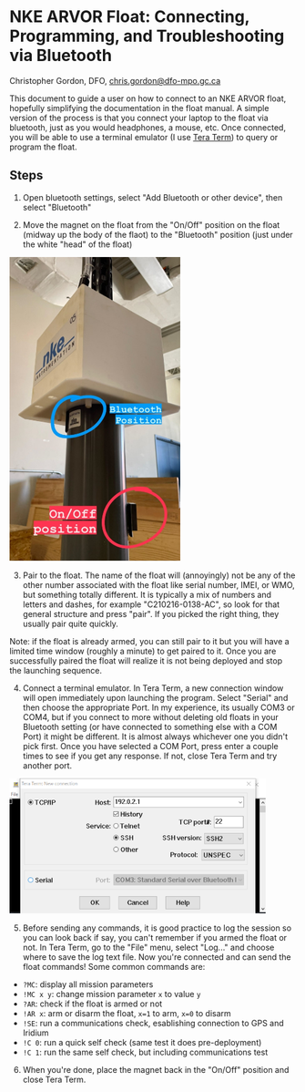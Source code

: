 # NKE ARVOR Float: Connecting, Programming, and Troubleshooting via Bluetooth

Christopher Gordon, DFO, [chris.gordon@dfo-mpo.gc.ca](mailto:chris.gordon@dfo-mpo.gc.ca)

This document to guide a user on how to connect to an NKE ARVOR float,
hopefully simplifying the documentation in the float manual. A simple version
of the process is that you connect your laptop to the float via bluetooth,
just as you would headphones, a mouse, etc. Once connected, you will be able to
use a terminal emulator (I use [Tera Term](https://ttssh2.osdn.jp/index.html.en))
to query or program the float.

## Steps

1. Open bluetooth settings, select "Add Bluetooth or other device", then select
"Bluetooth"

2. Move the magnet on the float from the "On/Off" position on the float (midway
up the body of the flaot) to the "Bluetooth" position (just under the white
"head" of the float)

<img src="../figures/arvor-bluetooth-guide/magnet_position.jpg" alt="magnet position" width="300"/>

3. Pair to the float. The name of the float will (annoyingly) not be any of the
other number associated with the float like serial number, IMEI, or WMO, but
something totally different. It is typically a mix of numbers and letters and
dashes, for example "C210216-0138-AC", so look for that general structure and
press "pair". If you picked the right thing, they usually pair quite quickly.

Note: if the float is already armed, you can still pair to it but you will have
a limited time window (roughly a minute) to get paired to it. Once you are
successfully paired the float will realize it is not being deployed and stop
the launching sequence.

4. Connect a terminal emulator. In Tera Term, a new connection window will open
immediately upon launching the program. Select "Serial" and then choose the
appropriate Port. In my experience, its usually COM3 or COM4, but if you
connect to more without deleting old floats in your Bluetooth setting (or have
connected to something else with a COM Port) it might be different. It is
almost always whichever one you didn't pick first. Once you have selected a COM
Port, press enter a couple times to see if you get any response. If not, close
Tera Term and try another port.

<img src="../figures/arvor-bluetooth-guide/teraterm.png" alt="tera term" width="450"/>

5. Before sending any commands, it is good practice to log the session so you 
can look back if say, you can't remember if you armed the float or not. In
Tera Term, go to the "File" menu, select "Log..." and choose where to save the
log text file. Now you're connected and can send the float commands! Some 
common commands are:

- `?MC`: display all mission parameters
- `!MC x y`: change mission parameter `x` to value `y`
- `?AR`: check if the float is armed or not
- `!AR x`: arm or disarm the float, `x=1` to arm, `x=0` to disarm
- `!SE`: run a communications check, esablishing connection to GPS and Iridium
- `!C 0`: run a quick self check (same test it does pre-deployment)
- `!C 1`: run the same self check, but including communications test

6. When you're done, place the magnet back in the "On/Off" position and close
Tera Term.
